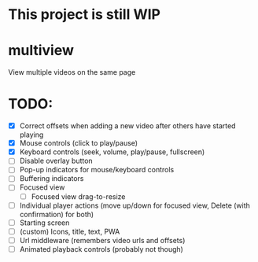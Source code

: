 # This project is still WIP

# multiview
View multiple videos on the same page

# TODO:
- [x] Correct offsets when adding a new video after others have started playing  
- [x] Mouse controls (click to play/pause)  
- [x] Keyboard controls (seek, volume, play/pause, fullscreen)  
- [ ] Disable overlay button
- [ ] Pop-up indicators for mouse/keyboard controls  
- [ ] Buffering indicators
- [ ] Focused view  
  - [ ] Focused view drag-to-resize
- [ ] Individual player actions (move up/down for focused view, Delete (with confirmation) for both)  
- [ ] Starting screen  
- [ ] (custom) Icons, title, text, PWA  
- [ ] Url middleware (remembers video urls and offsets)  
- [ ] Animated playback controls (probably not though)  
